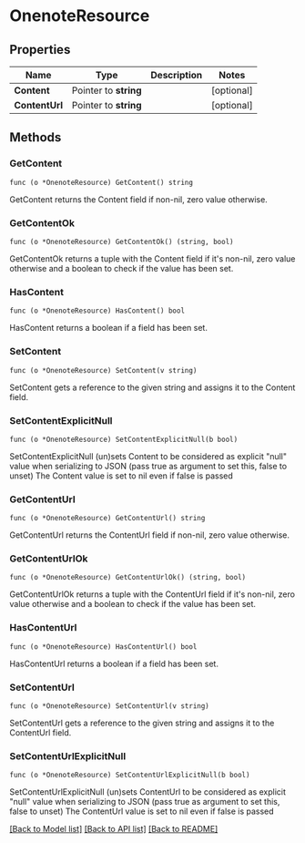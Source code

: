 # OnenoteResource

## Properties

Name | Type | Description | Notes
------------ | ------------- | ------------- | -------------
**Content** | Pointer to **string** |  | [optional] 
**ContentUrl** | Pointer to **string** |  | [optional] 

## Methods

### GetContent

`func (o *OnenoteResource) GetContent() string`

GetContent returns the Content field if non-nil, zero value otherwise.

### GetContentOk

`func (o *OnenoteResource) GetContentOk() (string, bool)`

GetContentOk returns a tuple with the Content field if it's non-nil, zero value otherwise
and a boolean to check if the value has been set.

### HasContent

`func (o *OnenoteResource) HasContent() bool`

HasContent returns a boolean if a field has been set.

### SetContent

`func (o *OnenoteResource) SetContent(v string)`

SetContent gets a reference to the given string and assigns it to the Content field.

### SetContentExplicitNull

`func (o *OnenoteResource) SetContentExplicitNull(b bool)`

SetContentExplicitNull (un)sets Content to be considered as explicit "null" value
when serializing to JSON (pass true as argument to set this, false to unset)
The Content value is set to nil even if false is passed
### GetContentUrl

`func (o *OnenoteResource) GetContentUrl() string`

GetContentUrl returns the ContentUrl field if non-nil, zero value otherwise.

### GetContentUrlOk

`func (o *OnenoteResource) GetContentUrlOk() (string, bool)`

GetContentUrlOk returns a tuple with the ContentUrl field if it's non-nil, zero value otherwise
and a boolean to check if the value has been set.

### HasContentUrl

`func (o *OnenoteResource) HasContentUrl() bool`

HasContentUrl returns a boolean if a field has been set.

### SetContentUrl

`func (o *OnenoteResource) SetContentUrl(v string)`

SetContentUrl gets a reference to the given string and assigns it to the ContentUrl field.

### SetContentUrlExplicitNull

`func (o *OnenoteResource) SetContentUrlExplicitNull(b bool)`

SetContentUrlExplicitNull (un)sets ContentUrl to be considered as explicit "null" value
when serializing to JSON (pass true as argument to set this, false to unset)
The ContentUrl value is set to nil even if false is passed

[[Back to Model list]](../README.md#documentation-for-models) [[Back to API list]](../README.md#documentation-for-api-endpoints) [[Back to README]](../README.md)


